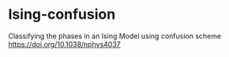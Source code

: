 # Ising-confusion
Classifying the phases in an Ising Model using confusion scheme
https://doi.org/10.1038/nphys4037 
